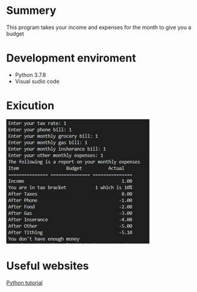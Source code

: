 # Summery
This program takes your income and expenses for the month to give you a budget

# Development enviroment
* Python 3.7.8
* Visual sudio code

# Exicution
![To exicute the program `Python Program 1 tax.py`](budget.png)

# Useful websites
[Python tutorial](https://www.w3schools.com/python/exercise.asp?filename=exercise_functions6)